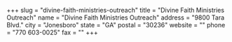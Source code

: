 +++
slug = "divine-faith-ministries-outreach"
title = "Divine Faith Ministries Outreach"
name = "Divine Faith Ministries Outreach"
address = "9800 Tara Blvd."
city = "Jonesboro"
state = "GA"
postal = "30236"
website = ""
phone = "770 603-0025"
fax = ""
+++
